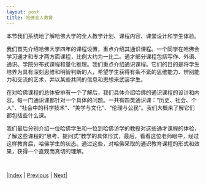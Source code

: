 ```yaml
---
layout: post
title: 哈佛全人教育
---
```


本节我们系统地了解哈佛大学的全人教学计划、课程内容、课堂设计和学生体验。

我们首先介绍哈佛大学四年的课程设置，重点介绍其通识课程。一个同学在哈佛会学习通才和专才两方面课程，比例大约为一比二。通才部分课程包括写作、外语、通识、学院分布式课程和量化推理。我们重点介绍通识课程。它们的目的是将学生培养为具有深刻思维和明智判断的人，希望学生获得有条不紊的思维能力、辨别能力和交流的艺术，并以某些共同的信息和思想来武装学生。

在对哈佛课程的总体安排有一个了解后，我们具体介绍哈佛的通识课程的设计和内容。每一门通识课都针对一个具体的问题。一共有四类通识课：“历史、社会、个人”、“社会中的科学技术”、“美学与文化”、“伦理与公民”。我们大概来了解它们都包括些什么课。

我们最后分别介绍一位哈佛学生和一位到哈佛访学的教授对这些通才课程的体验，了解这些课程的“思考、提问式”教学的具体形式，最后，看看这位老师眼中，经过这样教育后，哈佛学生的状态。通过这些，对哈佛采取的通识教育课程的形式和效果，获得一个直观而真切的理解。

<br/>

|[Index](../../) | [Previous](0-1-emerson) | [Next](0-3-merit)|
